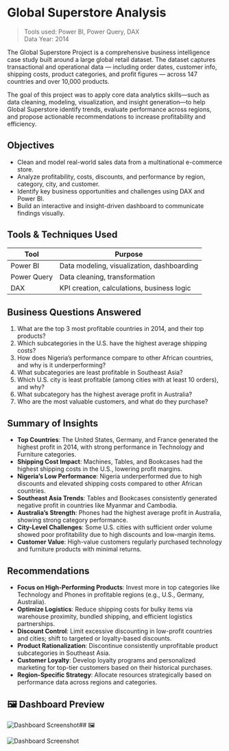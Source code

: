 # Global Superstore Analysis    

> Tools used: Power BI, Power Query, DAX  
> Data Year: 2014

The Global Superstore  Project is a comprehensive business intelligence case study built around a large global retail dataset. The dataset captures transactional and operational data — including order dates, customer info, shipping costs, product categories, and profit figures — across 147 countries and over 10,000 products.

The goal of this project was to apply core data analytics skills—such as data cleaning, modeling, visualization, and insight generation—to help Global Superstore identify trends, evaluate performance across regions, and propose actionable recommendations to increase profitability and efficiency.


##  Objectives

- Clean and model real-world sales data from a multinational e-commerce store.
- Analyze profitability, costs, discounts, and performance by region, category, city, and customer.
- Identify key business opportunities and challenges using DAX and Power BI.
- Build an interactive and insight-driven dashboard to communicate findings visually.



##  Tools & Techniques Used

| Tool        | Purpose                                      |
|-------------|----------------------------------------------|
| Power BI    | Data modeling, visualization, dashboarding   |
| Power Query | Data cleaning, transformation                |
| DAX         | KPI creation, calculations, business logic   |



## Business Questions Answered

1. What are the top 3 most profitable countries in 2014, and their top products?
2. Which subcategories in the U.S. have the highest average shipping costs?
3. How does Nigeria’s performance compare to other African countries, and why is it underperforming?
4. What subcategories are least profitable in Southeast Asia?
5. Which U.S. city is least profitable (among cities with at least 10 orders), and why?
6. What subcategory has the highest average profit in Australia?
7. Who are the most valuable customers, and what do they purchase?



## Summary of Insights

- **Top Countries**: The United States, Germany, and France generated the highest profit in 2014, with strong performance in Technology and Furniture categories.
- **Shipping Cost Impact**: Machines, Tables, and Bookcases had the highest shipping costs in the U.S., lowering profit margins.
- **Nigeria’s Low Performance**: Nigeria underperformed due to high discounts and elevated shipping costs compared to other African countries.
- **Southeast Asia Trends**: Tables and Bookcases consistently generated negative profit in countries like Myanmar and Cambodia.
- **Australia’s Strength**: Phones had the highest average profit in Australia, showing strong category performance.
- **City-Level Challenges**: Some U.S. cities with sufficient order volume showed poor profitability due to high discounts and low-margin items.
- **Customer Value**: High-value customers regularly purchased technology and furniture products with minimal returns.



## Recommendations

- **Focus on High-Performing Products**: Invest more in top categories like Technology and Phones in profitable regions (e.g., U.S., Germany, Australia).
- **Optimize Logistics**: Reduce shipping costs for bulky items via warehouse proximity, bundled shipping, and efficient logistics partnerships.
- **Discount Control**: Limit excessive discounting in low-profit countries and cities; shift to targeted or loyalty-based discounts.
- **Product Rationalization**: Discontinue consistently unprofitable product subcategories in Southeast Asia.
- **Customer Loyalty**: Develop loyalty programs and personalized marketing for top-tier customers based on their historical purchases.
- **Region-Specific Strategy**: Allocate resources strategically based on performance data across regions and categories.



## 🖼️ Dashboard Preview

![Dashboard Screenshot](https://github.com/Olajuwonhikmat/Global-Superstore-Analysis-/blob/main/Global%20superstore%20dashboard%201.PNG)## 🖼️

![Dashboard Screenshot](https://github.com/Olajuwonhikmat/Global-Superstore-Analysis-/blob/main/Global%20superstore%20dashboard%202.PNG)
